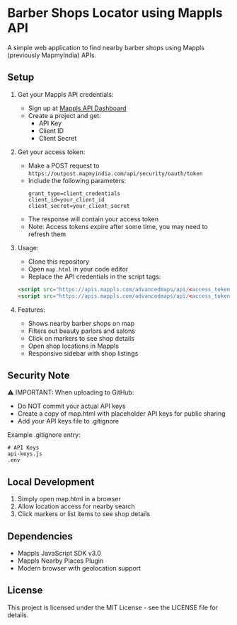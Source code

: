 # Barber Shops Locator using Mappls API

A simple web application to find nearby barber shops using Mappls (previously MapmyIndia) APIs.

## Setup

1. Get your Mappls API credentials:
   - Sign up at [Mappls API Dashboard](https://apis.mappls.com/console/)
   - Create a project and get:
     - API Key
     - Client ID
     - Client Secret

2. Get your access token:
   - Make a POST request to `https://outpost.mapmyindia.com/api/security/oauth/token`
   - Include the following parameters:
     ```
     grant_type=client_credentials
     client_id=your_client_id
     client_secret=your_client_secret
     ```
   - The response will contain your access token
   - Note: Access tokens expire after some time, you may need to refresh them

3. Usage:
   - Clone this repository
   - Open `map.html` in your code editor
   - Replace the API credentials in the script tags:
   ```html
   <script src="https://apis.mappls.com/advancedmaps/api/<access_token>/map_sdk?layer=vector&v=3.0&callback=initMap1"></script>
   <script src="https://apis.mappls.com/advancedmaps/api/<access_token>/map_sdk_plugins?v=3.0"></script>
   ```

4. Features:
   - Shows nearby barber shops on map
   - Filters out beauty parlors and salons
   - Click on markers to see shop details
   - Open shop locations in Mappls
   - Responsive sidebar with shop listings

## Security Note

⚠️ IMPORTANT: When uploading to GitHub:
- Do NOT commit your actual API keys
- Create a copy of map.html with placeholder API keys for public sharing
- Add your API keys file to .gitignore

Example .gitignore entry:
```
# API Keys
api-keys.js
.env
```

## Local Development

1. Simply open map.html in a browser
2. Allow location access for nearby search
3. Click markers or list items to see shop details

## Dependencies

- Mappls JavaScript SDK v3.0
- Mappls Nearby Places Plugin
- Modern browser with geolocation support

## License

This project is licensed under the MIT License - see the LICENSE file for details.
